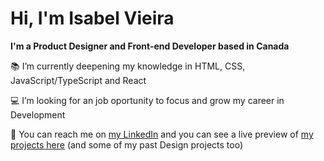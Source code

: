 # Hi, I'm Isabel Vieira

**I'm a Product Designer and Front-end Developer based in Canada**


:books: I’m currently deepening my knowledge in HTML, CSS, JavaScript/TypeScript and React

:computer: I’m looking for an job oportunity to focus and grow my career in Development

:wave: You can reach me on [my LinkedIn](https://www.linkedin.com/in/isabelcvieira/) and you can see a live preview of [my projects here](https://isabelvieira.me) (and some of my past Design projects too)

<!---
belvieir4/belvieir4 is a ✨ special ✨ repository because its `README.md` (this file) appears on your GitHub profile.
You can click the Preview link to take a look at your changes.
--->

